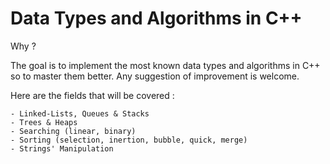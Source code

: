 # Data Types and Algorithms in C++

Why ?

The goal is to implement the most known data types and algorithms in C++ so to master them better. Any suggestion of improvement is welcome.

Here are the fields that will be covered :

    - Linked-Lists, Queues & Stacks
    - Trees & Heaps
    - Searching (linear, binary)
    - Sorting (selection, inertion, bubble, quick, merge)
    - Strings' Manipulation
